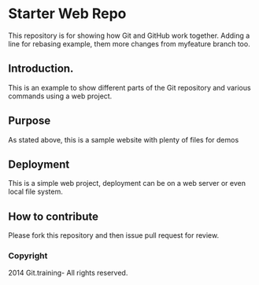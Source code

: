 # Starter Web Repo

This repository is for showing how Git and GitHub work together. Adding a line for rebasing example, them more changes from myfeature branch too.

## Introduction.

This is an example to show different parts of the Git repository and various commands using a web project.

## Purpose

As stated above, this is a sample website with plenty of files for demos

## Deployment

This is a simple web project, deployment can be on a web server or even local file system.

## How to contribute

Please fork this repository and then issue pull request for review.

### Copyright
2014 Git.training- All rights reserved.